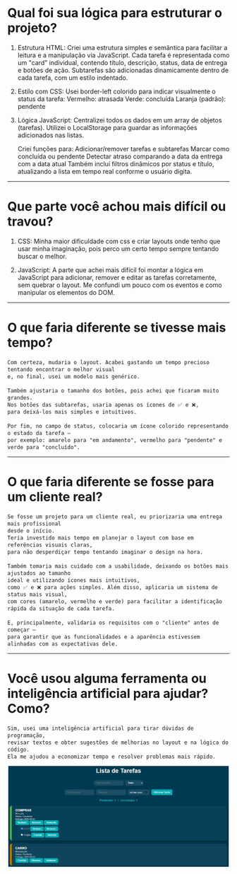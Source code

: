 # Qual foi sua lógica para estruturar o projeto?
1. Estrutura HTML:
    Criei uma estrutura simples e semântica para facilitar a leitura e a manipulação via JavaScript.
    Cada tarefa é representada como um "card" individual, contendo título, descrição, status, data de entrega  e botões de ação.
    Subtarefas são adicionadas dinamicamente dentro de cada tarefa, com um estilo indentado.

2. Estilo com CSS:
    Usei border-left colorido para indicar visualmente o status da tarefa:
    Vermelho: atrasada
    Verde: concluída
    Laranja (padrão): pendente

3.  Lógica JavaScript:
    Centralizei todos os dados em um array de objetos (tarefas).
    Utilizei o LocalStorage para guardar as informações adicionados nas listas.
    
    Criei funções para:
    Adicionar/remover tarefas e subtarefas
    Marcar como concluída ou pendente
    Detectar atraso comparando a data da entrega com a data atual
    Também incluí filtros dinâmicos por status e título, atualizando a lista em tempo real conforme o usuário digita.

---

# Que parte você achou mais difícil ou travou?
1. CSS:
    Minha maior dificuldade com css e criar layouts onde tenho que usar minha imaginação,
   pois perco um certo tempo sempre tentando buscar o melhor.

3. JavaScript:
    A parte que achei mais difícil foi montar a lógica em JavaScript para adicionar, remover e editar as tarefas corretamente,
    sem quebrar o layout. Me confundi um   pouco com os eventos e como manipular os elementos do DOM.

---

# O que faria diferente se tivesse mais tempo?
    Com certeza, mudaria o layout. Acabei gastando um tempo precioso tentando encontrar o melhor visual 
    e, no final, usei um modelo mais genérico.

    Também ajustaria o tamanho dos botões, pois achei que ficaram muito grandes.
    Nos botões das subtarefas, usaria apenas os ícones de ✅ e ❌, 
    para deixá-los mais simples e intuitivos.

    Por fim, no campo de status, colocaria um ícone colorido representando o estado da tarefa — 
    por exemplo: amarelo para "em andamento", vermelho para "pendente" e verde para "concluído".

---

# O que faria diferente se fosse para um cliente real?
    Se fosse um projeto para um cliente real, eu priorizaria uma entrega mais profissional 
    desde o início. 
    Teria investido mais tempo em planejar o layout com base em referências visuais claras, 
    para não desperdiçar tempo tentando imaginar o design na hora.

    Também tomaria mais cuidado com a usabilidade, deixando os botões mais ajustados ao tamanho
    ideal e utilizando ícones mais intuitivos, 
    como ✅ e ❌ para ações simples. Além disso, aplicaria um sistema de status mais visual, 
    com cores (amarelo, vermelho e verde) para facilitar a identificação rápida da situação de cada tarefa.

    E, principalmente, validaria os requisitos com o "cliente" antes de começar — 
    para garantir que as funcionalidades e a aparência estivessem alinhadas com as expectativas dele.

---

# Você usou alguma ferramenta ou inteligência artificial para ajudar? Como?
    Sim, usei uma inteligência artificial para tirar dúvidas de programação, 
    revisar textos e obter sugestões de melhorias no layout e na lógica do código. 
    Ela me ajudou a economizar tempo e resolver problemas mais rápido.

<p align="center">
  <img src="./Imagens/TelaProjeto.JPG" alt="Prévia do Projeto" width="500"/>
</p>
